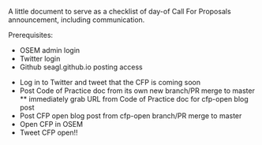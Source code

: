 A little document to serve as a checklist of day-of Call For Proposals announcement, including communication.

Prerequisites:
 - OSEM admin login
 - Twitter login
 - Github seagl.github.io posting access

* Log in to Twitter and tweet that the CFP is coming soon
* Post Code of Practice doc from its own new branch/PR merge to master
** immediately grab URL from Code of Practice doc for cfp-open blog post
* Post CFP open blog post from cfp-open branch/PR merge to master
* Open CFP in OSEM
* Tweet CFP open!!
